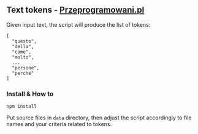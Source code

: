## Text tokens - [Przeprogramowani.pl](https://youtu.be/l_At2LLwdRg)

Given input text, the script will produce the list of tokens:

```
[
  "questo",
  "della",
  "come",
  "molto",
  ...
  "persone",
  "perché"
]
```

### Install & How to

```
npm install
```

Put source files in `data` directory, then adjust the script accordingly to file names and your criteria related to tokens.